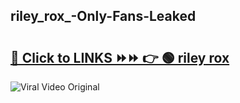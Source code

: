 
 ## riley_rox_-Only-Fans-Leaked

# <h2><a href="https://clipsfans.com/riley_rox_&ref=git">🔗 Click to LINKS ⏩⏩ 👉 🟢 riley rox  </a></h2>

<a href="https://clipsfans.com/riley_rox_&ref=git" rel="nofollow" data-target="animated-image.originalLink"><img src="https://i.ibb.co.com/xMMVF88/686577567.gif" alt="Viral Video Original" style="max-width: 100%; display: inline-block;" data-target="animated-image.originalImage"></a>

